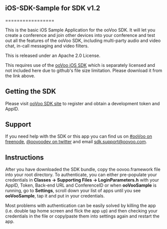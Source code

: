 ## iOS-SDK-Sample for SDK v1.2

=================

This is the basic iOS Sample Application for the ooVoo SDK. It will let you create a conference and join other devices into your conference and test out all the features of the ooVoo SDK, including multi-party audio and video chat, in-call messaging and video filters.

This is released under an Apache 2.0 License.

This requires use of the [ooVoo iOS SDK](http://developer.oovoo.com) which is separately licensed and not included here due to github's file size limitation. Please download it from the link above.

## Getting the SDK
Please visit [ooVoo SDK site](http://developer.oovoo.com) to register and obtain a development token and AppID.

## Support
If you need help with the SDK or this app you can find us on [#ooVoo on freenode](http://webchat.freenode.net/?channels=%23oovoo&uio=OT10cnVlde), [@oovoodev on twitter](http://twitter.com/oovoodev) and email <sdk.support@oovoo.com>.

## Instructions
After you have downloaded the SDK bundle, copy the oovoo.framework file into your root directory. To authenticate, you can either pre-populate your credentials in **Classes -> Supporting Files -> LoginParameters.h** with your AppID, Token, Back-end URL and ConferenceID or when **ooVooSample** is running, go to **Settings**, scroll down your list of apps until you see **ooVooSample**, tap it  and put in your credentials.

Most problems with authentication can be easily solved by killing the app (i.e. double tap home screen and flick the app up) and then checking your credentials in the file or copy/paste them into settings again and restart the app. 

